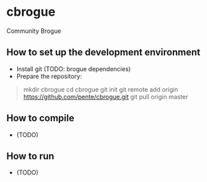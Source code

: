 cbrogue
=======

Community Brogue

How to set up the development environment
-----------------------------------------
* Install git (TODO: brogue dependencies)
* Prepare the repository:

>   mkdir cbrogue
>   cd cbrogue
>   git init
>   git remote add origin https://github.com/pente/cbrogue.git
>   git pull origin master

How to compile
--------------
* (TODO)

How to run
----------
* (TODO)
